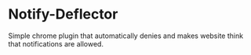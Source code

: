 # Notify-Deflector
Simple chrome plugin that automatically denies and makes website think that notifications are allowed.

